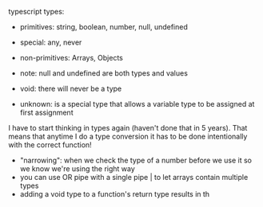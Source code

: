typescript types:

-   primitives: string, boolean, number, null, undefined
-   special: any, never
-   non-primitives: Arrays, Objects

-   note: null and undefined are both types and values
-   void: there will never be a type

-   unknown: is a special type that allows a variable type to be assigned at first assignment

I have to start thinking in types again (haven't done that in 5 years). That means that anytime I do a type conversion it has to be done intentionally with the correct function!

-   "narrowing": when we check the type of a number before we use it so we know we're using the right way
-   you can use OR pipe with a single pipe | to let arrays contain multiple types
-   adding a void type to a function's return type results in th
